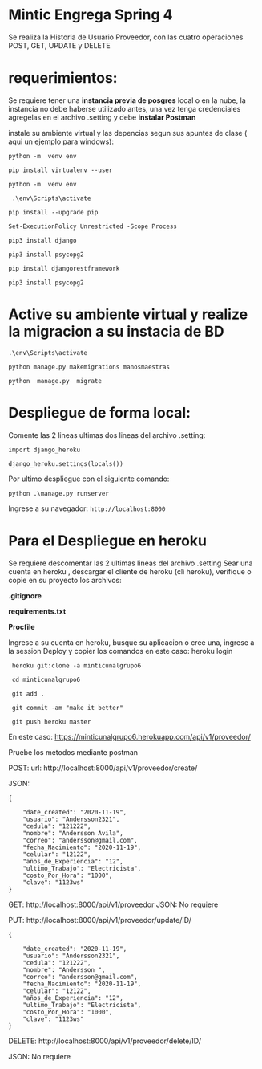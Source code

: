 # Mintic Engrega Spring 4
 Se realiza la Historia de Usuario Proveedor, con las cuatro operaciones POST, GET, UPDATE y DELETE
# requerimientos: 
Se requiere tener una **instancia previa de posgres** local o en la nube, la instancia 
no debe haberse utilizado antes, una vez tenga credenciales agregelas en el archivo .setting y debe **instalar Postman**

instale su ambiente virtual y las depencias segun sus apuntes de clase ( aqui un ejemplo para windows):

`python -m  venv env`

`pip install virtualenv --user`

`python -m  venv env`

` .\env\Scripts\activate`

`pip install --upgrade pip`

`Set-ExecutionPolicy Unrestricted -Scope Process`

`pip3 install django`

`pip3 install psycopg2`

`pip install djangorestframework`

`pip3 install psycopg2` 


# Active su ambiente virtual y realize la migracion a su instacia de BD

`.\env\Scripts\activate `

`python manage.py makemigrations manosmaestras`

`python  manage.py  migrate`


# Despliegue de forma local:
Comente las 2 lineas ultimas dos lineas del archivo .setting:

`import django_heroku`

`django_heroku.settings(locals())`

Por ultimo despliegue con el siguiente comando:

`python .\manage.py runserver`

 Ingrese a su navegador: `http://localhost:8000`
 
# Para el Despliegue en heroku 
Se requiere descomentar las 2 ultimas lineas del archivo .setting 
Sear una cuenta en heroku , descargar el cliente de heroku (cli heroku), verifique o copie en su proyecto los archivos:

**.gitignore**

**requirements.txt**

**Procfile**

Ingrese a su cuenta en heroku, busque su aplicacion o cree una, ingrese a la session Deploy y copier los comandos en este caso:
heroku login

` heroku git:clone -a minticunalgrupo6`

` cd minticunalgrupo6`

` git add .`

` git commit -am "make it better"`

` git push heroku master`

En este caso:
https://minticunalgrupo6.herokuapp.com/api/v1/proveedor/

 Pruebe los metodos mediante postman 
 
POST:
url:              http://localhost:8000/api/v1/proveedor/create/

JSON:


    {
 
        "date_created": "2020-11-19",
        "usuario": "Andersson2321",
        "cedula": "121222",
        "nombre": "Andersson Avila",
        "correo": "andersson@gmail.com",
        "fecha_Nacimiento": "2020-11-19",
        "celular": "12122",
        "años_de_Experiencia": "12",
        "ultimo_Trabajo": "Electricista",
        "costo_Por_Hora": "1000",
        "clave": "1123ws"
    }

GET:             http://localhost:8000/api/v1/proveedor
JSON: No requiere


PUT:             http://localhost:8000/api/v1/proveedor/update/ID/



    {

        "date_created": "2020-11-19",
        "usuario": "Andersson2321",
        "cedula": "121222",
        "nombre": "Andersson ",
        "correo": "andersson@gmail.com",
        "fecha_Nacimiento": "2020-11-19",
        "celular": "12122",
        "años_de_Experiencia": "12",
        "ultimo_Trabajo": "Electricista",
        "costo_Por_Hora": "1000",
        "clave": "1123ws"
    }
DELETE:          http://localhost:8000/api/v1/proveedor/delete/ID/

JSON: No requiere

